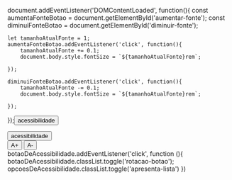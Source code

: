 document.addEventListener('DOMContentLoaded', function(){
    const aumentaFonteBotao = document.getElementById('aumentar-fonte');
    const diminuiFonteBotao = document.getElementById('diminuir-fonte');

    let tamanhoAtualFonte = 1;
    aumentaFonteBotao.addEventListener('click', function(){
        tamanhoAtualFonte += 0.1;
        document.body.style.fontSize = `${tamanhoAtualFonte}rem`;

    });

    diminuiFonteBotao.addEventListener('click', function(){
        tamanhoAtualFonte -= 0.1;
        document.body.style.fontSize = `${tamanhoAtualFonte}rem`;

    });

});<button id="botao-acessibilidade" class="btn btn-primary fw-bold">acessibilidade</button>
<div id="acessibilidade" class="menu-acessibilidade">
  <button id="botao-acessibilidade" class="btn btn-primary fw-bold rotacao-botao">acessibilidade</button>
  <div id="opcoes-acessibilidade" class="opcoes-acessibilidade apresenta-lista">
    <button id="aumentar-fonte" class="btn btn-primary fw-bold">A+</button>
    <button id="diminuir-fonte" class="btn btn-primary fw-bold">A-</button>
  </div>
</div>
botaoDeAcessibilidade.addEventListener('click', function (){
 botaoDeAcessibilidade.classList.toggle('rotacao-botao');
 opcoesDeAcessibilidade.classList.toggle('apresenta-lista')
})
